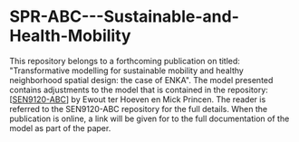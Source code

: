 # SPR-ABC---Sustainable-and-Health-Mobility

This repository belongs to a forthcoming publication on titled: "Transformative modelling for sustainable mobility and healthy neighborhood spatial design: the case of ENKA". 
The model presented contains adjustments to the model that is contained in the repository: [[SEN9120-ABC](https://github.com/EwoutH/SEN9120-ABC/tree/main)] by Ewout ter Hoeven en Mick Princen. The reader is referred to the SEN9120-ABC repository for the full details. When the publication is online, a link will be given for to the full documentation of the model as part of the paper.
